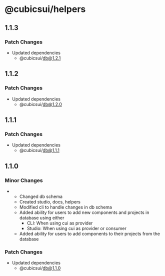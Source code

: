 # @cubicsui/helpers

## 1.1.3

### Patch Changes

- Updated dependencies
  - @cubicsui/db@1.2.1

## 1.1.2

### Patch Changes

- Updated dependencies
  - @cubicsui/db@1.2.0

## 1.1.1

### Patch Changes

- Updated dependencies
  - @cubicsui/db@1.1.1

## 1.1.0

### Minor Changes

- - Changed db schema
  - Created studio, docs, helpers
  - Modified cli to handle changes in db schema
  - Added ability for users to add new components and projects in database using either
    - CLI: When using cui as provider
    - Studio: When using cui as provider or consumer
  - Added ability for users to add components to their projects from the database

### Patch Changes

- Updated dependencies
  - @cubicsui/db@1.1.0
